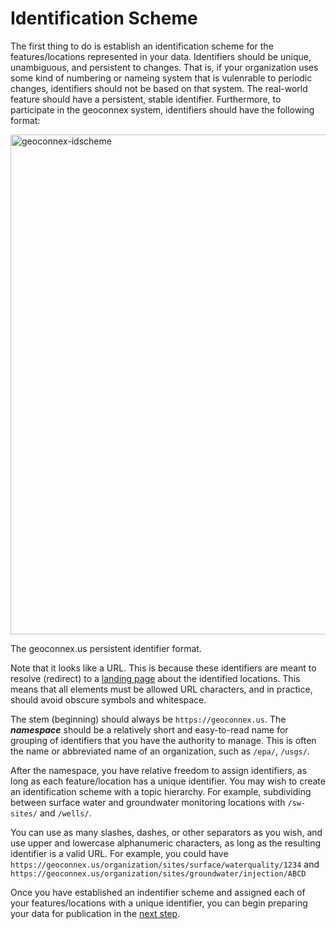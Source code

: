 # Identification Scheme

The first thing to do is establish an identification scheme for the features/locations represented in your data. Identifiers should be unique, unambiguous, and persistent to changes. That is, if your organization uses some kind of numbering or nameing system that is vulenrable to periodic changes, identifiers should not be based on that system. The real-world feature should have a persistent, stable identifier. Furthermore, to participate in the geoconnex system, identifiers should have the following format:


<img src="idscheme.png" alt="geoconnex-idscheme" class="bg-primary mb-1" width="800px"> </img>

The geoconnex.us persistent identifier format.

Note that it looks like a URL. This is because these identifiers are meant to resolve (redirect) to a [landing page](https://docs.geoconnex.us/principles/lc.html) about the identified locations. This means that all elements must be allowed URL characters, and in practice, should avoid obscure symbols and whitespace. 

The stem (beginning) should always be `https://geoconnex.us`. The ***namespace*** should be a relatively short and easy-to-read name for grouping of identifiers that you have the authority to manage. This is often the name or abbreviated name of an organization, such as `/epa/`, `/usgs/`. 

After the namespace, you have relative freedom to assign identifiers, as long as each feature/location has a unique identifier. You may wish to create an identification scheme with a topic hierarchy. For example, subdividing between surface water and groundwater monitoring locations with `/sw-sites/` and `/wells/`.

 You can use as many slashes, dashes, or other separators as you wish, and use upper and lowercase alphanumeric characters, as long as the resulting identifier is a valid URL. For example, you could have `https://geoconnex.us/organization/sites/surface/waterquality/1234` and `https://geoconnex.us/organization/sites/groundwater/injection/ABCD`

Once you have established an indentifier scheme and assigned each of your features/locations with a unique identifier, you can begin preparing your data for publication in the [next step](https://docs.geoconnex.us/quickstart/dataprep.html).

